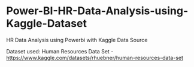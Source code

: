 # Power-BI-HR-Data-Analysis-using-Kaggle-Dataset
HR Data Analysis using Powerbi with Kaggle Data Source


Dataset used: Human Resources Data Set - https://www.kaggle.com/datasets/rhuebner/human-resources-data-set
